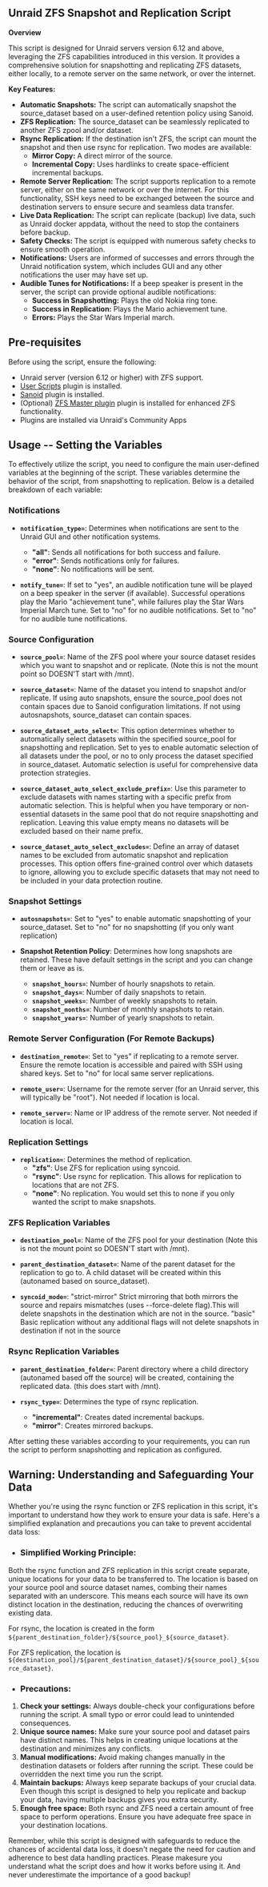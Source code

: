 ## Unraid ZFS Snapshot and Replication Script

**Overview**

This script is designed for Unraid servers version 6.12 and above, leveraging the ZFS capabilities introduced in this version. It provides a comprehensive solution for snapshotting and replicating ZFS datasets, either locally, to a remote server on the same network, or over the internet.

**Key Features:**

- **Automatic Snapshots:** The script can automatically snapshot the source_dataset based on a user-defined retention policy using Sanoid.
- **ZFS Replication:** The source_dataset can be seamlessly replicated to another ZFS zpool and/or dataset.
- **Rsync Replication:** If the destination isn't ZFS, the script can mount the snapshot and then use rsync for replication. Two modes are available:
  - **Mirror Copy:** A direct mirror of the source.
  - **Incremental Copy:** Uses hardlinks to create space-efficient incremental backups.
- **Remote Server Replication:** The script supports replication to a remote server, either on the same network or over the internet. For this functionality, SSH keys need to be exchanged between the source and destination servers to ensure secure and seamless data transfer.
- **Live Data Replication:** The script can replicate (backup) live data, such as Unraid docker appdata, without the need to stop the containers before backup.
- **Safety Checks:** The script is equipped with numerous safety checks to ensure smooth operation.
- **Notifications:** Users are informed of successes and errors through the Unraid notification system, which includes GUI and any other notifications the user may have set up.
- **Audible Tunes for Notifications:** If a beep speaker is present in the server, the script can provide optional audible notifications:
  - **Success in Snapshotting:** Plays the old Nokia ring tone.
  - **Success in Replication:** Plays the Mario achievement tune.
  - **Errors:** Plays the Star Wars Imperial march.

## Pre-requisites
Before using the script, ensure the following:

- Unraid server (version 6.12 or higher) with ZFS support.
- [User Scripts](https://forums.unraid.net/topic/48286-plugin-user-scripts/) plugin is installed.
- [Sanoid](https://forums.unraid.net/topic/94549-sanoidsyncoid-zfs-snapshots-and-replication/) plugin is installed.
- (Optional) [ZFS Master plugin](https://forums.unraid.net/topic/122261-plugin-zfs-master/) plugin is installed for enhanced ZFS functionality.
- Plugins are installed via Unraid's Community Apps

## Usage  -- Setting the Variables

To effectively utilize the script, you need to configure the main user-defined variables at the beginning of the script. These variables determine the behavior of the script, from snapshotting to replication. Below is a detailed breakdown of each variable:

### Notifications

- **`notification_type=`**: Determines when notifications are sent to the Unraid GUI and other notification systems.
  - **"all"**: Sends all notifications for both success and failure.
  - **"error"**: Sends notifications only for failures.
  - **"none"**: No notifications will be sent.
  
- **`notify_tune=`**: If set to "yes", an audible notification tune will be played on a beep speaker in the server (if available). Successful operations play the Mario "achievement tune", while failures play the Star Wars Imperial March tune. Set to "no" for no audible notifications. Set to "no" for no audible tune notifications.

### Source Configuration

- **`source_pool=`**: Name of the ZFS pool where your source dataset resides which you want to snapshot and or replicate. (Note this is not the mount point so DOESN'T start with /mnt).

- **`source_dataset=`**: Name of the dataset you intend to snapshot and/or replicate. If using auto snapshots, ensure the source_pool does not contain spaces due to Sanoid configuration limitations. If not using autosnapshots, source_dataset can contain spaces.

- **`source_dataset_auto_select=`**: This option determines whether to automatically select datasets within the specified source_pool for snapshotting and replication. Set to yes to enable automatic selection of all datasets under the pool, or no to only process the dataset specified in source_dataset. Automatic selection is useful for comprehensive data protection strategies.

- **`source_dataset_auto_select_exclude_prefix=`**: Use this parameter to exclude datasets with names starting with a specific prefix from automatic selection. This is helpful when you have temporary or non-essential datasets in the same pool that do not require snapshotting and replication. Leaving this value empty means no datasets will be excluded based on their name prefix.

- **`source_dataset_auto_select_excludes=`**: Define an array of dataset names to be excluded from automatic snapshot and replication processes. This option offers fine-grained control over which datasets to ignore, allowing you to exclude specific datasets that may not need to be included in your data protection routine.

### Snapshot Settings

- **`autosnapshots=`**: Set to "yes" to enable automatic snapshotting of your source_dataset. Set to "no" for no snapshotting (if you only want replication)

- **Snapshot Retention Policy**: Determines how long snapshots are retained. These have default settings in the script and you can change them or leave as is.
  - **`snapshot_hours=`**: Number of hourly snapshots to retain.
  - **`snapshot_days=`**: Number of daily snapshots to retain.
  - **`snapshot_weeks=`**: Number of weekly snapshots to retain.
  - **`snapshot_months=`**: Number of monthly snapshots to retain.
  - **`snapshot_years=`**: Number of yearly snapshots to retain.

### Remote Server Configuration (For Remote Backups)

- **`destination_remote=`**: Set to "yes" if replicating to a remote server. Ensure the remote location is accessible and paired with SSH using shared keys. Set to "no" for local same server replications.

- **`remote_user=`**: Username for the remote server (for an Unraid server, this will typically be "root"). Not needed if location is local.

- **`remote_server=`**: Name or IP address of the remote server. Not needed if location is local.

### Replication Settings

- **`replication=`**: Determines the method of replication.
  - **"zfs"**: Use ZFS for replication using syncoid.
  - **"rsync"**: Use rsync for replication. This allows for replication to locations that are not ZFS.
  - **"none"**: No replication. You would set this to none if you only wanted the script to make snapshots.

### ZFS Replication Variables

- **`destination_pool=`**: Name of the ZFS pool for your destination (Note this is not the mount point so DOESN'T start with /mnt).

- **`parent_destination_dataset=`**: Name of the parent dataset for the replication to go to. A child dataset will be created within this (autonamed based on source_dataset).

- **`syncoid_mode=`**:  "strict-mirror" Strict mirroring that both mirrors the source and repairs mismatches (uses --force-delete flag).This will delete snapshots in the destination which are not in the source.
                         "basic" Basic replication without any additional flags will not delete snapshots in destination if not in the source

### Rsync Replication Variables

- **`parent_destination_folder=`**: Parent directory where a child directory (autonamed based off the source) will be created, containing the replicated data. (this does start with /mnt).

- **`rsync_type=`**: Determines the type of rsync replication.
  - **"incremental"**: Creates dated incremental backups.
  - **"mirror"**: Creates mirrored backups.

After setting these variables according to your requirements, you can run the script to perform snapshotting and replication as configured.



## Warning: Understanding and Safeguarding Your Data

Whether you're using the rsync function or ZFS replication in this script, it's important to understand how they work to ensure your data is safe. Here's a simplified explanation and precautions you can take to prevent accidental data loss:

- ### Simplified Working Principle:

Both the rsync function and ZFS replication in this script create separate, unique locations for your data to be transferred to. The location is based on your source pool and source dataset names, combing their names separated with an underscore. This means each source will have its own distinct location in the destination, reducing the chances of overwriting existing data.

For rsync, the location is created in the form `${parent_destination_folder}/${source_pool}_${source_dataset}`.

For ZFS replication, the location is `${destination_pool}/${parent_destination_dataset}/${source_pool}_${source_dataset}`.

- ### Precautions:

1. **Check your settings:** Always double-check your configurations before running the script. A small typo or error could lead to unintended consequences.
2. **Unique source names:** Make sure your source pool and dataset pairs have distinct names. This helps in creating unique locations at the destination and minimizes any conflicts.
3. **Manual modifications:** Avoid making changes manually in the destination datasets or folders after running the script. These could be overridden the next time you run the script.
4. **Maintain backups:** Always keep separate backups of your crucial data. Even though this script is designed to help you replicate and backup your data, having multiple backups gives you extra security.
5. **Enough free space:** Both rsync and ZFS need a certain amount of free space to perform operations. Ensure you have adequate free space in your destination locations.

Remember, while this script is designed with safeguards to reduce the chances of accidental data loss, it doesn't negate the need for caution and adherence to best data handling practices. Please makesure you understand what the script does and how it works before using it. And never underestimate the importance of a good backup!
